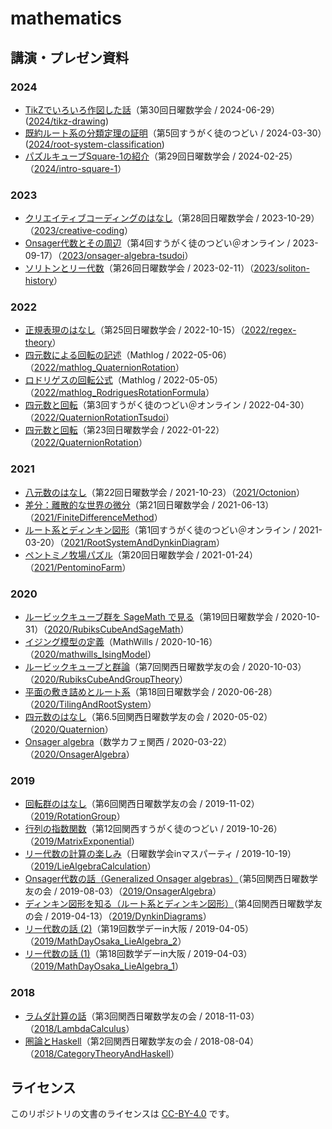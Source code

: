 # mathematics

## 講演・プレゼン資料

### 2024

- [TikZでいろいろ作図した話](https://www.docswell.com/s/usami-k/K38PYV-tikz-drawing)（第30回日曜数学会 / 2024-06-29）([2024/tikz-drawing](2024/tikz-drawing))
- [既約ルート系の分類定理の証明](https://www.docswell.com/s/usami-k/ZRX1XE-root-system-classification)（第5回すうがく徒のつどい / 2024-03-30）([2024/root-system-classification](2024/root-system-classification))
- [パズルキューブSquare-1の紹介](https://www.docswell.com/s/usami-k/5JLMWX-intro-square-1)（第29回日曜数学会 / 2024-02-25）（[2024/intro-square-1](2024/intro-square-1)）

### 2023

- [クリエイティブコーディングのはなし](https://www.docswell.com/s/usami-k/5RXMW9-creative-coding)（第28回日曜数学会 / 2023-10-29）（[2023/creative-coding](2023/creative-coding)）
- [Onsager代数とその周辺](https://www.docswell.com/s/usami-k/Z9892J-onsager-algebra-tsudoi)（第4回すうがく徒のつどい＠オンライン / 2023-09-17）（[2023/onsager-algebra-tsudoi](2023/onsager-algebra-tsudoi)）
- [ソリトンとリー代数](https://www.docswell.com/s/usami-k/5JLENN-soliton-history)（第26回日曜数学会 / 2023-02-11）（[2023/soliton-history](2023/soliton-history)）

### 2022

- [正規表現のはなし](https://www.docswell.com/s/usami-k/Z389Q2-regex-theory)（第25回日曜数学会 / 2022-10-15）（[2022/regex-theory](2022/regex-theory)）
- [四元数による回転の記述](https://mathlog.info/articles/3197)（Mathlog / 2022-05-06）（[2022/mathlog_QuaternionRotation](2022/mathlog_QuaternionRotation)）
- [ロドリゲスの回転公式](https://mathlog.info/articles/3190)（Mathlog / 2022-05-05）（[2022/mathlog_RodriguesRotationFormula](2022/mathlog_RodriguesRotationFormula)）
- [四元数と回転](https://www.docswell.com/s/usami-k/KQ8EJY-quaternion-rotation-tsudoi)（第3回すうがく徒のつどい＠オンライン / 2022-04-30）（[2022/QuaternionRotationTsudoi](2022/QuaternionRotationTsudoi)）
- [四元数と回転](https://www.docswell.com/s/usami-k/K8G9EX-quaternion-rotation)（第23回日曜数学会 / 2022-01-22）（[2022/QuaternionRotation](2022/QuaternionRotation)）

### 2021

- [八元数のはなし](https://www.docswell.com/s/usami-k/ZYWRMP-octonion)（第22回日曜数学会 / 2021-10-23）（[2021/Octonion](2021/Octonion)）
- [差分：離散的な世界の微分](https://www.docswell.com/s/usami-k/5GXY2L-finite-difference-method)（第21回日曜数学会 / 2021-06-13）（[2021/FiniteDifferenceMethod](2021/FiniteDifferenceMethod)）
- [ルート系とディンキン図形](https://www.docswell.com/s/usami-k/K98YMW-root-system-and-dynkin-diagram)（第1回すうがく徒のつどい＠オンライン / 2021-03-20）（[2021/RootSystemAndDynkinDiagram](2021/RootSystemAndDynkinDiagram)）
- [ペントミノ牧場パズル](https://www.docswell.com/s/usami-k/ZLL2VQ-pentomino-farm)（第20回日曜数学会 / 2021-01-24）（[2021/PentominoFarm](2021/PentominoFarm)）

### 2020

- [ルービックキューブ群を SageMath で見る](https://www.docswell.com/s/usami-k/5P97GG-rubiks-cube-and-sagemath)（第19回日曜数学会 / 2020-10-31）（[2020/RubiksCubeAndSageMath](2020/RubiksCubeAndSageMath)）
- [イジング模型の定義](https://www.mathwills.com/posts/94)（MathWills / 2020-10-16）（[2020/mathwills_IsingModel](2020/mathwills_IsingModel)）
- [ルービックキューブと群論](https://www.docswell.com/s/usami-k/5XYV62-rubik-cube-and-group-theory)（第7回関西日曜数学友の会 / 2020-10-03）（[2020/RubiksCubeAndGroupTheory](2020/RubiksCubeAndGroupTheory)）
- [平面の敷き詰めとルート系](https://www.docswell.com/s/usami-k/KDE4W9-tiling-and-root-system)（第18回日曜数学会 / 2020-06-28）（[2020/TilingAndRootSystem](2020/TilingAndRootSystem)）
- [四元数のはなし](https://www.docswell.com/s/usami-k/ZW16MG-quaternion)（第6.5回関西日曜数学友の会 / 2020-05-02）（[2020/Quaternion](2020/Quaternion)）
- [Onsager algebra](https://www.docswell.com/s/usami-k/5RX4EW-onsager-algebra)（数学カフェ関西 / 2020-03-22）（[2020/OnsagerAlgebra](2020/OnsagerAlgebra)）

### 2019

- [回転群のはなし](https://www.docswell.com/s/usami-k/K6Y4NM-rotation-group)（第6回関西日曜数学友の会 / 2019-11-02）（[2019/RotationGroup](2019/RotationGroup)）
- [行列の指数関数](https://www.docswell.com/s/usami-k/KVVNJV-matrix-exponential)（第12回関西すうがく徒のつどい / 2019-10-26）（[2019/MatrixExponential](2019/MatrixExponential)）
- [リー代数の計算の楽しみ](https://www.docswell.com/s/usami-k/K1J8QR-lie-algebra-calculation)（日曜数学会inマスパーティ / 2019-10-19）（[2019/LieAlgebraCalculation](2019/LieAlgebraCalculation)）
- [Onsager代数の話（Generalized Onsager algebras）](https://www.docswell.com/s/usami-k/ZGXYNL-generalized-onsager-algebras)（第5回関西日曜数学友の会 / 2019-08-03）（[2019/OnsagerAlgebra](2019/OnsagerAlgebra)）
- [ディンキン図形を知る（ルート系とディンキン図形）](https://www.docswell.com/s/usami-k/598YNW-dynkin-diagrams)（第4回関西日曜数学友の会 / 2019-04-13）（[2019/DynkinDiagrams](2019/DynkinDiagrams)）
- [リー代数の話 (2)](https://www.docswell.com/s/usami-k/ZP97RG-mathdayosaka-liealgebra-2)（第19回数学デーin大阪 / 2019-04-05）（[2019/MathDayOsaka_LieAlgebra_2](2019/MathDayOsaka_LieAlgebra_2)）
- [リー代数の話 (1)](https://www.docswell.com/s/usami-k/KLL23Q-mathdayosaka-liealgebra-1)（第18回数学デーin大阪 / 2019-04-03）（[2019/MathDayOsaka_LieAlgebra_1](2019/MathDayOsaka_LieAlgebra_1)）

### 2018

- [ラムダ計算の話](https://www.docswell.com/s/usami-k/5DE4M9-lambda-calculus)（第3回関西日曜数学友の会 / 2018-11-03）（[2018/LambdaCalculus](2018/LambdaCalculus)）
- [圏論とHaskell](https://www.docswell.com/s/usami-k/ZXYV22-category-theory-and-haskell)（第2回関西日曜数学友の会 / 2018-08-04）（[2018/CategoryTheoryAndHaskell](2018/CategoryTheoryAndHaskell)）

## ライセンス

このリポジトリの文書のライセンスは [CC-BY-4.0](https://creativecommons.org/licenses/by/4.0/deed.ja) です。

